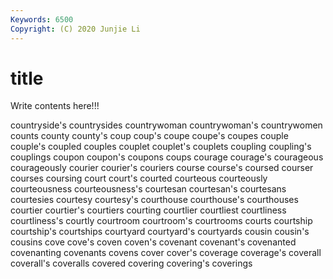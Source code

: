 ```yaml
---
Keywords: 6500
Copyright: (C) 2020 Junjie Li
---
```


# title

Write contents here!!!

countryside's 
countrysides 
countrywoman 
countrywoman's 
countrywomen 
counts 
county 
county's
coup 
coup's 
coupe 
coupe's 
coupes 
couple 
couple's 
coupled 
couples 
couplet
couplet's 
couplets 
coupling 
coupling's 
couplings 
coupon 
coupon's 
coupons 
coups 
courage
courage's 
courageous 
courageously 
courier 
courier's 
couriers 
course 
course's 
coursed 
courser
courses 
coursing 
court 
court's 
courted 
courteous 
courteously 
courteousness 
courteousness's 
courtesan
courtesan's 
courtesans 
courtesies 
courtesy 
courtesy's 
courthouse 
courthouse's 
courthouses 
courtier 
courtier's
courtiers 
courting 
courtlier 
courtliest 
courtliness 
courtliness's 
courtly 
courtroom 
courtroom's 
courtrooms
courts 
courtship 
courtship's 
courtships 
courtyard 
courtyard's 
courtyards 
cousin 
cousin's 
cousins
cove 
cove's 
coven 
coven's 
covenant 
covenant's 
covenanted 
covenanting 
covenants 
covens
cover 
cover's 
coverage 
coverage's 
coverall 
coverall's 
coveralls 
covered 
covering 
covering's
coverings 

